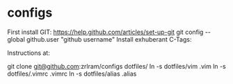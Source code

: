 configs
=======

First install GIT: https://help.github.com/articles/set-up-git
		   git config --global github.user "github username"
Install exhuberant C-Tags:

Instructions at:    

git clone git@github.com:zrlram/configs dotfiles/
ln -s dotfiles/vim .vim
ln -s dotfiles/.vimrc .vimrc
ln -s dotfiles/alias .alias
